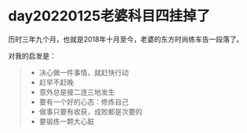  # day20220125老婆科目四挂掉了
 
 历时三年九个月，也就是2018年十月至今，老婆的东方时尚练车告一段落了。
 
 对我的启发是：
 
 >- 决心做一件事情，就赶快行动
 >- 赶早不赶晚
 >- 意外总是接二连三地发生
 >- 要有一个好的心态：修炼自己
 >- 做事只要有收获，成败都是次要的
 >- 要锻炼一颗大心脏
